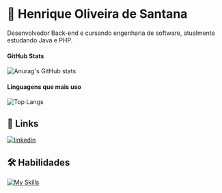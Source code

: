 
# 🧠 Henrique Oliveira de Santana
Desenvolvedor Back-end e cursando engenharia de software, atualmente estudando Java e PHP.


#### GitHub Stats

![Anurag's GitHub stats](https://github-readme-stats.vercel.app/api?username=Henrique-O-Santana&show_icons=true&theme=neon&hide_title=true&text_color=FFF&icon_color=37ebf3&hide=stars)

#### Linguagens que  mais uso
 
![Top Langs](https://github-readme-stats-git-masterrstaa-rickstaa.vercel.app/api/top-langs/?username=Henrique-O-Santana&theme=neon&hide_title=true&text_color=FFF)

## 🔗 Links

[![linkedin](https://img.shields.io/badge/linkedin-black?style=for-the-badge)](https://www.linkedin.com/in/henrique-oliveira-de-santana/)



## 🛠 Habilidades

[![My Skills](https://skillicons.dev/icons?i=html,css,php,laravel,js,jquery,vue,java,spring)](https://skillicons.dev)



<!--
**Henrique-O-Santana/Henrique-O-Santana** is a ✨ _special_ ✨ repository because its `README.md` (this file) appears on your GitHub profile.

Here are some ideas to get you started:

- 🔭 I’m currently working on ...
- 🌱 I’m currently learning ...
- 👯 I’m looking to collaborate on ...
- 🤔 I’m looking for help with ...
- 💬 Ask me about ...
- 📫 How to reach me: ...
- 😄 Pronouns: ...
- ⚡ Fun fact: ...
-->
